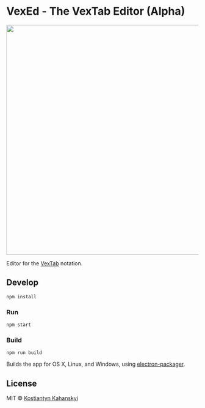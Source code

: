 # VexEd - The VexTab Editor (Alpha)

<img src="https://raw.github.com/kostia/VexEd/master/etc/screenshot.png" width="600px">

Editor for the [VexTab](http://www.vexflow.com/vextab) notation.

## Develop

```
npm install
```

### Run

```
npm start
```

### Build

```
npm run build
```

Builds the app for OS X, Linux, and Windows, using [electron-packager](https://github.com/maxogden/electron-packager).


## License

MIT © [Kostiantyn Kahanskyi](https://github.com/kostia/VexEd)
